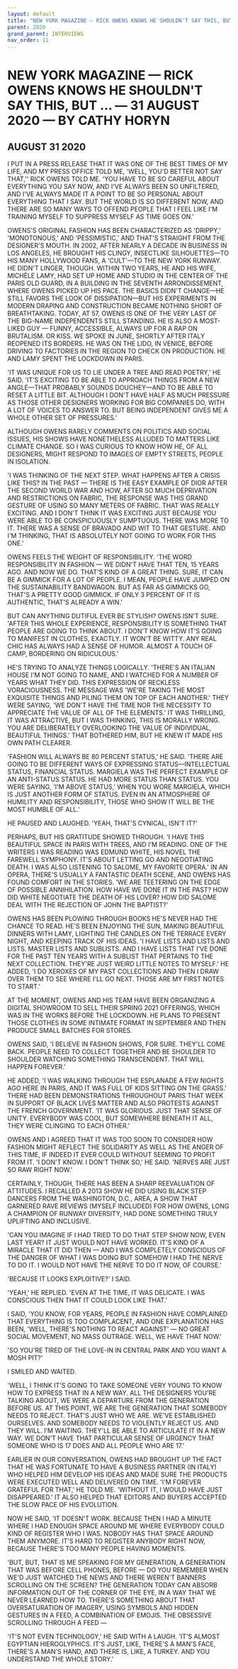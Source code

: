 ```yaml
---
layout: default
title: "NEW YORK MAGAZINE — RICK OWENS KNOWS HE SHOULDN'T SAY THIS, BUT … — 31 AUGUST 2020 — BY CATHY HORYN"
parent: 2020
grand_parent: INTERVIEWS
nav_order: 11
---
```


# NEW YORK MAGAZINE — RICK OWENS KNOWS HE SHOULDN'T SAY THIS, BUT … — 31 AUGUST 2020 — BY CATHY HORYN
## AUGUST 31 2020

<p>I PUT IN A PRESS RELEASE THAT IT WAS ONE OF THE BEST TIMES OF MY LIFE, AND MY PRESS OFFICE TOLD ME, 'WELL, YOU'D BETTER NOT SAY THAT,'' RICK OWENS TOLD ME. 'YOU HAVE TO BE SO CAREFUL ABOUT EVERYTHING YOU SAY NOW, AND I'VE ALWAYS BEEN SO UNFILTERED, AND I'VE ALWAYS MADE IT A POINT TO BE SO PERSONAL ABOUT EVERYTHING THAT I SAY. BUT THE WORLD IS SO DIFFERENT NOW, AND THERE ARE SO MANY WAYS TO OFFEND PEOPLE THAT I FEEL LIKE I'M TRAINING MYSELF TO SUPPRESS MYSELF AS TIME GOES ON.'</p>
<p>OWENS'S ORIGINAL FASHION HAS BEEN CHARACTERIZED AS 'DRIPPY,' 'MONOTONOUS,' AND 'PESSIMISTIC,' AND THAT'S STRAIGHT FROM THE DESIGNER'S MOUTH. IN 2002, AFTER NEARLY A DECADE IN BUSINESS IN LOS ANGELES, HE BROUGHT HIS CLINGY, INSECTLIKE SILHOUETTES—TO HIS MANY HOLLYWOOD FANS, A 'CULT'—TO THE NEW YORK RUNWAY. HE DIDN'T LINGER, THOUGH. WITHIN TWO YEARS, HE AND HIS WIFE, MICHÈLE LAMY, HAD SET UP HOME AND STUDIO IN THE CENTER OF THE PARIS OLD GUARD, IN A BUILDING IN THE SEVENTH ARRONDISSEMENT, WHERE OWENS PICKED UP HIS PACE. THE BASICS DIDN'T CHANGE—HE STILL FAVORS THE LOOK OF DISSIPATION—BUT HIS EXPERIMENTS IN MODERN DRAPING AND CONSTRUCTION BECAME NOTHING SHORT OF BREATHTAKING. TODAY, AT 57, OWENS IS ONE OF THE VERY LAST OF THE BIG-NAME INDEPENDENTS STILL STANDING. HE IS ALSO A MOST-LIKED GUY — FUNNY, ACCESSIBLE, ALWAYS UP FOR A RAP ON BRUTALISM. OR KISS. WE SPOKE IN JUNE, SHORTLY AFTER ITALY REOPENED ITS BORDERS. HE WAS ON THE LIDO, IN VENICE, BEFORE DRIVING TO FACTORIES IN THE REGION TO CHECK ON PRODUCTION. HE AND LAMY SPENT THE LOCKDOWN IN PARIS.</p>
<p>'IT WAS UNIQUE FOR US TO LIE UNDER A TREE AND READ POETRY,' HE SAID. 'IT'S EXCITING TO BE ABLE TO APPROACH THINGS FROM A NEW ANGLE—THAT PROBABLY SOUNDS DOUCHEY—AND TO BE ABLE TO RESET A LITTLE BIT. ALTHOUGH I DON'T HAVE HALF AS MUCH PRESSURE AS THOSE OTHER DESIGNERS WORKING FOR BIG COMPANIES DO, WITH A LOT OF VOICES TO ANSWER TO. BUT BEING INDEPENDENT GIVES ME A WHOLE OTHER SET OF PRESSURES.'</p>
<p>ALTHOUGH OWENS RARELY COMMENTS ON POLITICS AND SOCIAL ISSUES, HIS SHOWS HAVE NONETHELESS ALLUDED TO MATTERS LIKE CLIMATE CHANGE. SO I WAS CURIOUS TO KNOW HOW HE, OF ALL DESIGNERS, MIGHT RESPOND TO IMAGES OF EMPTY STREETS, PEOPLE IN ISOLATION.</p>
<p>'I WAS THINKING OF THE NEXT STEP. WHAT HAPPENS AFTER A CRISIS LIKE THIS? IN THE PAST — THERE IS THE EASY EXAMPLE OF DIOR AFTER THE SECOND WORLD WAR AND HOW, AFTER SO MUCH DEPRIVATION AND RESTRICTIONS ON FABRIC, THE RESPONSE WAS THIS GRAND GESTURE OF USING SO MANY METERS OF FABRIC. THAT WAS REALLY EXCITING. AND I DON'T THINK IT WAS EXCITING JUST BECAUSE YOU WERE ABLE TO BE CONSPICUOUSLY SUMPTUOUS. THERE WAS MORE TO IT. THERE WAS A SENSE OF BRAVADO AND WIT TO THAT GESTURE. AND I'M THINKING, THAT IS ABSOLUTELY NOT GOING TO WORK FOR THIS ONE.'</p>
<p>OWENS FEELS THE WEIGHT OF RESPONSIBILITY. 'THE WORD RESPONSIBILITY IN FASHION — WE DIDN'T HAVE THAT TEN, 15 YEARS AGO. AND NOW WE DO. THAT'S KIND OF A GREAT THING. SURE, IT CAN BE A GIMMICK FOR A LOT OF PEOPLE. I MEAN, PEOPLE HAVE JUMPED ON THE SUSTAINABILITY BANDWAGON. BUT AS FAR AS GIMMICKS GO, THAT'S A PRETTY GOOD GIMMICK. IF ONLY 3 PERCENT OF IT IS AUTHENTIC, THAT'S ALREADY A WIN.'</p>
<p>BUT CAN ANYTHING DUTIFUL EVER BE STYLISH? OWENS ISN'T SURE. 'AFTER THIS WHOLE EXPERIENCE, RESPONSIBILITY IS SOMETHING THAT PEOPLE ARE GOING TO THINK ABOUT. I DON'T KNOW HOW IT'S GOING TO MANIFEST IN CLOTHES, EXACTLY. IT WON'T BE WITTY. ANY REAL CHIC HAS ALWAYS HAD A SENSE OF HUMOR. ALMOST A TOUCH OF CAMP, BORDERING ON RIDICULOUS.'</p>
<p>HE'S TRYING TO ANALYZE THINGS LOGICALLY. 'THERE'S AN ITALIAN HOUSE I'M NOT GOING TO NAME, AND I WATCHED FOR A NUMBER OF YEARS WHAT THEY DID. THIS EXPRESSION OF RECKLESS VORACIOUSNESS. THE MESSAGE WAS 'WE'RE TAKING THE MOST EXQUISITE THINGS AND PILING THEM ON TOP OF EACH ANOTHER.' THEY WERE SAYING, 'WE DON'T HAVE THE TIME NOR THE NECESSITY TO APPRECIATE THE VALUE OF ALL OF THE ELEMENTS.' IT WAS THRILLING, IT WAS ATTRACTIVE, BUT I WAS THINKING, THIS IS MORALLY WRONG. YOU ARE DELIBERATELY OVERLOOKING THE VALUE OF INDIVIDUAL, BEAUTIFUL THINGS.' THAT BOTHERED HIM, BUT HE KNEW IT MADE HIS OWN PATH CLEARER.</p>
<p>'FASHION WILL ALWAYS BE 80 PERCENT STATUS,' HE SAID. 'THERE ARE GOING TO BE DIFFERENT WAYS OF EXPRESSING STATUS—INTELLECTUAL STATUS, FINANCIAL STATUS. MARGIELA WAS THE PERFECT EXAMPLE OF AN ANTI-STATUS STATUS. HE HAD MORE STATUS THAN STATUS. YOU WERE SAYING, 'I'M ABOVE STATUS,' WHEN YOU WORE MARGIELA, WHICH IS JUST ANOTHER FORM OF STATUS. EVEN IN AN ATMOSPHERE OF HUMILITY AND RESPONSIBILITY, THOSE WHO SHOW IT WILL BE THE MOST HUMBLE OF ALL.'</p>
<p>HE PAUSED AND LAUGHED. 'YEAH, THAT'S CYNICAL, ISN'T IT?'</p>
<p>PERHAPS, BUT HIS GRATITUDE SHOWED THROUGH. 'I HAVE THIS BEAUTIFUL SPACE IN PARIS WITH TREES, AND I'M READING. ONE OF THE WRITERS I WAS READING WAS EDMUND WHITE, HIS NOVEL THE FAREWELL SYMPHONY. IT'S ABOUT LETTING GO AND NEGOTIATING DEATH. I WAS ALSO LISTENING TO SALOME, MY FAVORITE OPERA.' IN AN OPERA, THERE'S USUALLY A FANTASTIC DEATH SCENE, AND OWENS HAS FOUND COMFORT IN THE STORIES. 'WE ARE TEETERING ON THE EDGE OF POSSIBLE ANNIHILATION. HOW HAVE WE DONE IT IN THE PAST? HOW DID WHITE NEGOTIATE THE DEATH OF HIS LOVER? HOW DID SALOME DEAL WITH THE REJECTION OF JOHN THE BAPTIST?'</p>
<p>OWENS HAS BEEN PLOWING THROUGH BOOKS HE'S NEVER HAD THE CHANCE TO READ. HE'S BEEN ENJOYING THE SUN, MAKING BEAUTIFUL DINNERS WITH LAMY, LIGHTING THE CANDLES ON THE TERRACE EVERY NIGHT, AND KEEPING TRACK OF HIS IDEAS. 'I HAVE LISTS AND LISTS AND LISTS. MASTER LISTS AND SUBLISTS. AND I HAVE LISTS THAT I'VE DONE FOR THE PAST TEN YEARS WITH A SUBLIST THAT PERTAINS TO THE NEXT COLLECTION. THEY'RE JUST WEIRD LITTLE NOTES TO MYSELF.' HE ADDED, 'I DO XEROXES OF MY PAST COLLECTIONS AND THEN I DRAW OVER THEM TO SEE WHERE I'LL GO NEXT. THOSE ARE MY FIRST NOTES TO START.'</p>
<p>AT THE MOMENT, OWENS AND HIS TEAM HAVE BEEN ORGANIZING A DIGITAL SHOWROOM TO SELL THEIR SPRING 2021 OFFERINGS, WHICH WAS IN THE WORKS BEFORE THE LOCKDOWN. HE PLANS TO PRESENT THOSE CLOTHES IN SOME INTIMATE FORMAT IN SEPTEMBER AND THEN PRODUCE SMALL BATCHES FOR STORES.</p>
<p>OWENS SAID, 'I BELIEVE IN FASHION SHOWS, FOR SURE. THEY'LL COME BACK. PEOPLE NEED TO COLLECT TOGETHER AND BE SHOULDER TO SHOULDER WATCHING SOMETHING TRANSCENDENT. THAT WILL HAPPEN FOREVER.'</p>
<p>HE ADDED, 'I WAS WALKING THROUGH THE ESPLANADE A FEW NIGHTS AGO HERE IN PARIS, AND IT WAS FULL OF KIDS SITTING ON THE GRASS.' THERE HAD BEEN DEMONSTRATIONS THROUGHOUT PARIS THAT WEEK IN SUPPORT OF BLACK LIVES MATTER AND ALSO PROTESTS AGAINST THE FRENCH GOVERNMENT. 'IT WAS GLORIOUS. JUST THAT SENSE OF UNITY. EVERYBODY WAS COOL, BUT SOMEWHERE BENEATH IT ALL, THEY WERE CLINGING TO EACH OTHER.'</p>
<p>OWENS AND I AGREED THAT IT WAS TOO SOON TO CONSIDER HOW FASHION MIGHT REFLECT THE SOLIDARITY AS WELL AS THE ANGER OF THIS TIME, IF INDEED IT EVER COULD WITHOUT SEEMING TO PROFIT FROM IT. 'I DON'T KNOW. I DON'T THINK SO,' HE SAID. 'NERVES ARE JUST SO RAW RIGHT NOW.'</p>
<p>CERTAINLY, THOUGH, THERE HAS BEEN A SHARP REEVALUATION OF ATTITUDES. I RECALLED A 2013 SHOW HE DID USING BLACK STEP DANCERS FROM THE WASHINGTON, D.C., AREA, A SHOW THAT GARNERED RAVE REVIEWS (MYSELF INCLUDED) FOR HOW OWENS, LONG A CHAMPION OF RUNWAY DIVERSITY, HAD DONE SOMETHING TRULY UPLIFTING AND INCLUSIVE.</p>
<p>'CAN YOU IMAGINE IF I HAD TRIED TO DO THAT STEP SHOW NOW, EVEN LAST YEAR? IT JUST WOULD NOT HAVE WORKED. IT'S KIND OF A MIRACLE THAT IT DID THEN — AND I WAS COMPLETELY CONSCIOUS OF THE DANGER OF WHAT I WAS DOING BUT SOMEHOW I HAD THE NERVE TO DO IT. I WOULD NOT HAVE THE NERVE TO DO IT NOW, OF COURSE.'</p>
<p>'BECAUSE IT LOOKS EXPLOITIVE?' I SAID.</p>
<p>'YEAH,' HE REPLIED. 'EVEN AT THE TIME, IT WAS DELICATE. I WAS CONSCIOUS THEN THAT IT COULD LOOK LIKE THAT.'</p>
<p>I SAID, 'YOU KNOW, FOR YEARS, PEOPLE IN FASHION HAVE COMPLAINED THAT EVERYTHING IS TOO COMPLACENT, AND ONE EXPLANATION HAS BEEN, 'WELL, THERE'S NOTHING TO REACT AGAINST' — NO GREAT SOCIAL MOVEMENT, NO MASS OUTRAGE. WELL, WE HAVE THAT NOW.'</p>
<p>'SO YOU'RE TIRED OF THE LOVE-IN IN CENTRAL PARK AND YOU WANT A MOSH PIT?'</p>
<p>I SMILED AND WAITED.</p>
<p>'WELL, I THINK IT'S GOING TO TAKE SOMEONE VERY YOUNG TO KNOW HOW TO EXPRESS THAT IN A NEW WAY. ALL THE DESIGNERS YOU'RE TALKING ABOUT, WE WERE A DEPARTURE FROM THE GENERATION BEFORE US. AT THIS POINT, WE ARE THE GENERATION THAT SOMEBODY NEEDS TO REJECT. THAT'S JUST WHO WE ARE. WE'VE ESTABLISHED OURSELVES. AND SOMEBODY NEEDS TO VIOLENTLY REJECT US. AND THEY WILL. I'M WAITING. THEY'LL BE ABLE TO ARTICULATE IT IN A NEW WAY. WE DON'T HAVE THAT PARTICULAR SENSE OF URGENCY THAT SOMEONE WHO IS 17 DOES AND ALL PEOPLE WHO ARE 17.'</p>
<p>EARLIER IN OUR CONVERSATION, OWENS HAD BROUGHT UP THE FACT THAT HE WAS FORTUNATE TO HAVE A BUSINESS PARTNER (IN ITALY) WHO HELPED HIM DEVELOP HIS IDEAS AND MADE SURE THE PRODUCTS WERE EXECUTED WELL AND DELIVERED ON TIME. 'I'M FOREVER GRATEFUL FOR THAT,' HE TOLD ME. 'WITHOUT IT, I WOULD HAVE JUST DISAPPEARED.' IT ALSO HELPED THAT EDITORS AND BUYERS ACCEPTED THE SLOW PACE OF HIS EVOLUTION.</p>
<p>NOW HE SAID, 'IT DOESN'T WORK. BECAUSE THEN I HAD A MINUTE WHERE I HAD ENOUGH SPACE AROUND ME WHERE EVERYBODY COULD KIND OF REGISTER WHO I WAS. NOBODY HAS THAT SPACE AROUND THEM ANYMORE. IT'S HARD TO REGISTER ANYBODY RIGHT NOW, BECAUSE THERE'S TOO MANY PEOPLE HAVING MOMENTS.</p>
<p>'BUT, BUT, THAT IS ME SPEAKING FOR MY GENERATION, A GENERATION THAT WAS BEFORE CELL PHONES, BEFORE — DO YOU REMEMBER WHEN WE'D JUST WATCHED THE NEWS AND THERE WEREN'T BANNERS SCROLLING ON THE SCREEN? THE GENERATION TODAY CAN ABSORB INFORMATION OUT OF THE CORNER OF THE EYE, IN A WAY THAT WE NEVER LEARNED HOW TO. THERE'S SOMETHING ABOUT THAT OVERSATURATION OF IMAGERY, USING SYMBOLS AND HIDDEN GESTURES IN A FEED, A COMBINATION OF EMOJIS. THE OBSESSIVE SCROLLING THROUGH A FEED —</p>
<p>'IT'S NOT EVEN TECHNOLOGY,' HE SAID WITH A LAUGH. 'IT'S ALMOST EGYPTIAN HIEROGLYPHICS. IT'S JUST, LIKE, THERE'S A MAN'S FACE, THERE'S A MAN'S HAND, AND THERE IS, LIKE, A TURKEY. AND YOU UNDERSTAND THE WHOLE STORY.'</p>

